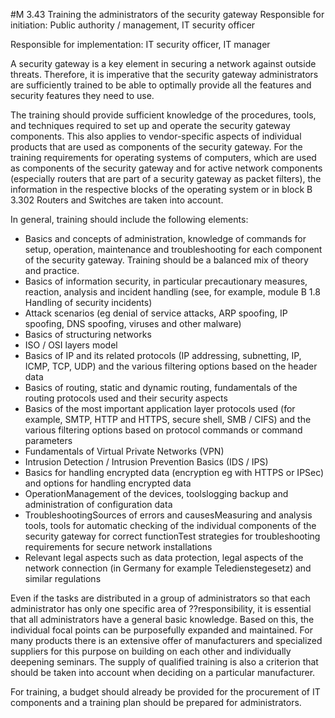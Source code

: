 #M 3.43 Training the administrators of the security gateway
Responsible for initiation: Public authority / management, IT security officer

Responsible for implementation: IT security officer, IT manager

A security gateway is a key element in securing a network against outside threats. Therefore, it is imperative that the security gateway administrators are sufficiently trained to be able to optimally provide all the features and security features they need to use.

The training should provide sufficient knowledge of the procedures, tools, and techniques required to set up and operate the security gateway components. This also applies to vendor-specific aspects of individual products that are used as components of the security gateway. For the training requirements for operating systems of computers, which are used as components of the security gateway and for active network components (especially routers that are part of a security gateway as packet filters), the information in the respective blocks of the operating system or in block B 3.302 Routers and Switches are taken into account.

In general, training should include the following elements:

* Basics and concepts of administration, knowledge of commands for setup, operation, maintenance and troubleshooting for each component of the security gateway. Training should be a balanced mix of theory and practice.
* Basics of information security, in particular precautionary measures, reaction, analysis and incident handling (see, for example, module B 1.8 Handling of security incidents)
* Attack scenarios (eg denial of service attacks, ARP spoofing, IP spoofing, DNS spoofing, viruses and other malware)
* Basics of structuring networks
* ISO / OSI layers model
* Basics of IP and its related protocols (IP addressing, subnetting, IP, ICMP, TCP, UDP) and the various filtering options based on the header data
* Basics of routing, static and dynamic routing, fundamentals of the routing protocols used and their security aspects
* Basics of the most important application layer protocols used (for example, SMTP, HTTP and HTTPS, secure shell, SMB / CIFS) and the various filtering options based on protocol commands or command parameters
* Fundamentals of Virtual Private Networks (VPN)
* Intrusion Detection / Intrusion Prevention Basics (IDS / IPS)
* Basics for handling encrypted data (encryption eg with HTTPS or IPSec) and options for handling encrypted data
* OperationManagement of the devices, toolslogging backup and administration of configuration data
* TroubleshootingSources of errors and causesMeasuring and analysis tools, tools for automatic checking of the individual components of the security gateway for correct functionTest strategies for troubleshooting requirements for secure network installations
* Relevant legal aspects such as data protection, legal aspects of the network connection (in Germany for example Teledienstegesetz) and similar regulations


Even if the tasks are distributed in a group of administrators so that each administrator has only one specific area of ??responsibility, it is essential that all administrators have a general basic knowledge. Based on this, the individual focal points can be purposefully expanded and maintained. For many products there is an extensive offer of manufacturers and specialized suppliers for this purpose on building on each other and individually deepening seminars. The supply of qualified training is also a criterion that should be taken into account when deciding on a particular manufacturer.

For training, a budget should already be provided for the procurement of IT components and a training plan should be prepared for administrators.




